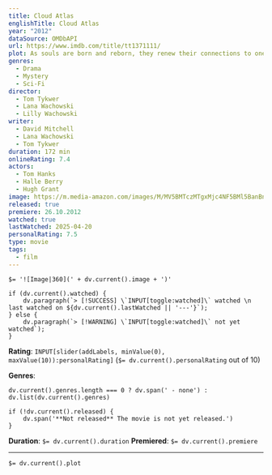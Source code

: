 ```yaml
---
title: Cloud Atlas
englishTitle: Cloud Atlas
year: "2012"
dataSource: OMDbAPI
url: https://www.imdb.com/title/tt1371111/
plot: As souls are born and reborn, they renew their connections to one another throughout the ages.
genres:
  - Drama
  - Mystery
  - Sci-Fi
director:
  - Tom Tykwer
  - Lana Wachowski
  - Lilly Wachowski
writer:
  - David Mitchell
  - Lana Wachowski
  - Tom Tykwer
duration: 172 min
onlineRating: 7.4
actors:
  - Tom Hanks
  - Halle Berry
  - Hugh Grant
image: https://m.media-amazon.com/images/M/MV5BMTczMTgxMjc4NF5BMl5BanBnXkFtZTcwNjM5MTA2OA@@._V1_SX300.jpg
released: true
premiere: 26.10.2012
watched: true
lastWatched: 2025-04-20
personalRating: 7.5
type: movie
tags:
  - film
---
```

`$= '![Image|360](' + dv.current().image + ')'`
```dataviewjs
if (dv.current().watched) {
	dv.paragraph(`> [!SUCCESS] \`INPUT[toggle:watched]\` watched \n last watched on ${dv.current().lastWatched || '---'}`);
} else {
	dv.paragraph(`> [!WARNING] \`INPUT[toggle:watched]\` not yet watched`);
}
```

**Rating**:  `INPUT[slider(addLabels, minValue(0), maxValue(10)):personalRating]` (`$= dv.current().personalRating` out of 10)

**Genres**:
```dataviewjs
dv.current().genres.length === 0 ? dv.span(' - none') : dv.list(dv.current().genres)
```

```dataviewjs
if (!dv.current().released) {
	dv.span('**Not released** The movie is not yet released.')
}
```

**Duration**:  `$= dv.current().duration`
**Premiered**: `$= dv.current().premiere`

____

`$= dv.current().plot`
